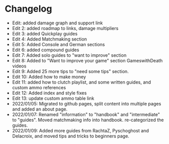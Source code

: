 # Changelog

* Edit: added damage graph and support link
* Edit 2: added roadmap to links, damage multipliers
* Edit 3: added Quickplay guides
* Edit 4: Added Matchmaking section
* Edit 5: Added Console and German sections
* Edit 6: added compound guides
* Edit 7: Added solo guides to "want to improve" section
* Edit 8: Added to "Want to improve your game" section GameswithDeath videos
* Edit 9: Added 25 more tips to "need some tips" section.
* Edit 10: Added how to make money
* Edit 11: added how to clutch playlist, and some written guides, and custom ammo references
* Edit 12: Added index and style fixes  
* Edit 13: update custom ammo table link
* 2022/01/05: Migrated to github pages, split content into multiple pages and added an about page. 
* 2022/01/07: Renamed "information" to "handbook" and "intermediate" to "guides". Moved matchmaking info into handbook. re-categorized the guides. 
* 2022/01/09: Added more guides from RachtaZ, Pyschoghost and Delacroix, and moved tips and tricks to beginners page. 
